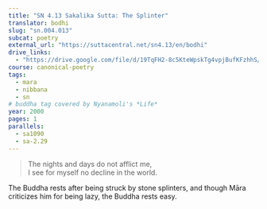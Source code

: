 ```yaml
---
title: "SN 4.13 Sakalika Sutta: The Splinter"
translator: bodhi
slug: "sn.004.013"
subcat: poetry
external_url: "https://suttacentral.net/sn4.13/en/bodhi"
drive_links:
  - "https://drive.google.com/file/d/19TqFH2-8c5KteWpskTg4vpjBufKFzhhS/view?usp=drivesdk"
course: canonical-poetry
tags:
  - mara
  - nibbana
  - sn
# buddha tag covered by Nyanamoli's *Life*
year: 2000
pages: 1
parallels:
  - sa1090
  - sa-2.29
---
```


> The nights and days do not afflict me,  
I see for myself no decline in the world.

The Buddha rests after being struck by stone splinters, and though Māra criticizes him for being lazy, the Buddha rests easy.
